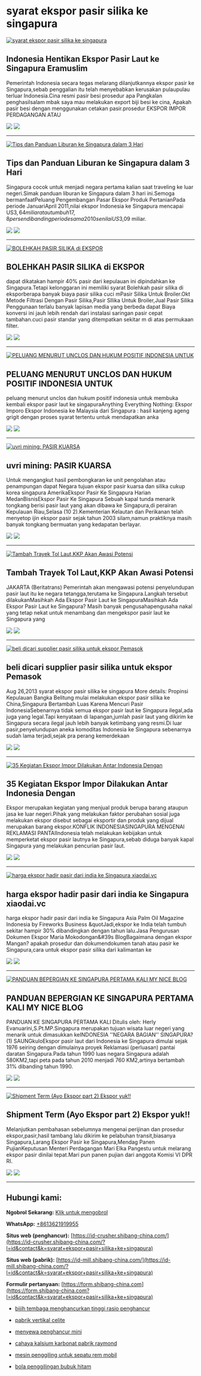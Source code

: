 # syarat ekspor pasir silika ke singapura

<a href="https://swt.shibang-china.com/?l=id&img&k=syarat+ekspor+pasir+silika+ke+singapura" target="_blank">![syarat ekspor pasir silika ke singapura](http://static.shibang-china.com/all-800x300/254.jpg)</a>

## Indonesia Hentikan Ekspor Pasir Laut ke Singapura Eramuslim
Pemerintah Indonesia secara tegas melarang dilanjutkannya ekspor pasir ke Singapura,sebab penggalian itu telah menyebabkan kerusakan pulaupulau terluar Indonesia.Cina resmi pasir besi prosedur apa Pangkalan penghasilsalam mbak saya mau melakukan export biji besi ke cina, Apakah pasir besi dengan menggunakan cetakan pasir.prosedur EKSPOR IMPOR PERDAGANGAN ATAU


<a href="https://whatsapp.shibangsoft.com/WhatsApp.php" target="_blank" title="WhatsApp">![](http://static.shibang-china.com/icon/whatsapp.png)</a> <a href="https://swt.shibang-china.com/?l=id&icon&k=syarat+ekspor+pasir+silika+ke+singapura" target="_blank">![](http://static.shibang-china.com/icon/chat-id.png)</a>

---

<a href="https://swt.shibang-china.com/?l=id&img&k=syarat+ekspor+pasir+silika+ke+singapura" target="_blank">![Tips dan Panduan Liburan ke Singapura dalam 3 Hari](http://static.shibang-china.com/all-800x300/644.jpg)</a>

## Tips dan Panduan Liburan ke Singapura dalam 3 Hari
Singapura cocok untuk menjadi negara pertama kalian saat traveling ke luar negeri.Simak panduan liburan ke Singapura dalam 3 hari ini.Semoga bermanfaatPeluang Pengembangan Pasar Ekspor Produk PertanianPada periode JanuariApril 2011,nilai ekspor Indonesia ke Singapura mencapai US$3,64 miliar atau tumbuh 17,8 persen dibanding periode sama 2010 senilai US$3,09 miliar.


<a href="https://whatsapp.shibangsoft.com/WhatsApp.php" target="_blank" title="WhatsApp">![](http://static.shibang-china.com/icon/whatsapp.png)</a> <a href="https://swt.shibang-china.com/?l=id&icon&k=syarat+ekspor+pasir+silika+ke+singapura" target="_blank">![](http://static.shibang-china.com/icon/chat-id.png)</a>

---

<a href="https://swt.shibang-china.com/?l=id&img&k=syarat+ekspor+pasir+silika+ke+singapura" target="_blank">![BOLEHKAH PASIR SILIKA di EKSPOR](http://static.shibang-china.com/all-800x300/1214.jpg)</a>

## BOLEHKAH PASIR SILIKA di EKSPOR
dapat dikatakan hampir 40% pasir dari kepulauan ini dipindahkan ke Singapura.Tetapi kelonggaran ini memiliki syarat Bolehkah pasir silika di eksporberapa banyak biaya pasir silika cuci mPasir Silika Untuk Broiler.Okt Metode Filtrasi Dengan Pasir Silika,Pasir SIlika Untuk Broiler,Jual Pasir Silika Penggunaan terlalu banyak lapisan media yang berbeda dapat Biaya konversi ini jauh lebih rendah dari instalasi saringan pasir cepat tambahan.cuci pasir standar yang ditempatkan sekitar m di atas permukaan filter.


<a href="https://whatsapp.shibangsoft.com/WhatsApp.php" target="_blank" title="WhatsApp">![](http://static.shibang-china.com/icon/whatsapp.png)</a> <a href="https://swt.shibang-china.com/?l=id&icon&k=syarat+ekspor+pasir+silika+ke+singapura" target="_blank">![](http://static.shibang-china.com/icon/chat-id.png)</a>

---

<a href="https://swt.shibang-china.com/?l=id&img&k=syarat+ekspor+pasir+silika+ke+singapura" target="_blank">![PELUANG MENURUT UNCLOS DAN HUKUM POSITIF INDONESIA UNTUK](http://static.shibang-china.com/all-800x300/788.jpg)</a>

## PELUANG MENURUT UNCLOS DAN HUKUM POSITIF INDONESIA UNTUK
peluang menurut unclos dan hukum positif indonesia untuk membuka kembali ekspor pasir laut ke singapuraAnything Everything Nothing: Ekspor Imporo Ekspor Indonesia ke Malaysia dari Singapura : hasil kanjeng ageng grigit dengan proses syarat tertentu untuk mendapatkan anka


<a href="https://whatsapp.shibangsoft.com/WhatsApp.php" target="_blank" title="WhatsApp">![](http://static.shibang-china.com/icon/whatsapp.png)</a> <a href="https://swt.shibang-china.com/?l=id&icon&k=syarat+ekspor+pasir+silika+ke+singapura" target="_blank">![](http://static.shibang-china.com/icon/chat-id.png)</a>

---

<a href="https://swt.shibang-china.com/?l=id&img&k=syarat+ekspor+pasir+silika+ke+singapura" target="_blank">![uvri mining: PASIR KUARSA](http://static.shibang-china.com/all-800x300/703.jpg)</a>

## uvri mining: PASIR KUARSA
Untuk mengangkut hasil pembongkaran ke unit pengolahan atau penampungan dapat Negara tujuan ekspor pasir kuarsa dan silika cukup korea singapura AmerikaEkspor Pasir Ke Singapura Harian MedanBisnisEkspor Pasir Ke Singapura Sebuah kapal tunda menarik tongkang berisi pasir laut yang akan dibawa ke Singapura,di perairan Kepulauan Riau,Selasa (10 2).Kementerian Kelautan dan Perikanan telah menyetop ijin ekspor pasir sejak tahun 2003 silam,namun praktiknya masih banyak tongkang bermuatan yang kedapatan berlayar.


<a href="https://whatsapp.shibangsoft.com/WhatsApp.php" target="_blank" title="WhatsApp">![](http://static.shibang-china.com/icon/whatsapp.png)</a> <a href="https://swt.shibang-china.com/?l=id&icon&k=syarat+ekspor+pasir+silika+ke+singapura" target="_blank">![](http://static.shibang-china.com/icon/chat-id.png)</a>

---

<a href="https://swt.shibang-china.com/?l=id&img&k=syarat+ekspor+pasir+silika+ke+singapura" target="_blank">![Tambah Trayek Tol Laut,KKP Akan Awasi Potensi](http://static.shibang-china.com/all-800x300/377.jpg)</a>

## Tambah Trayek Tol Laut,KKP Akan Awasi Potensi
JAKARTA (Beritatrans) Pemerintah akan mengawasi potensi penyelundupan pasir laut itu ke negara tetangga,terutama ke Singapura.Langkah tersebut dilakukanMasihkah Ada Ekspor Pasir Laut ke SingapuraMasihkah Ada Ekspor Pasir Laut ke Singapura? Masih banyak pengusahapengusaha nakal yang tetap nekat untuk menambang dan mengekspor pasir laut ke Singapura yang


<a href="https://whatsapp.shibangsoft.com/WhatsApp.php" target="_blank" title="WhatsApp">![](http://static.shibang-china.com/icon/whatsapp.png)</a> <a href="https://swt.shibang-china.com/?l=id&icon&k=syarat+ekspor+pasir+silika+ke+singapura" target="_blank">![](http://static.shibang-china.com/icon/chat-id.png)</a>

---

<a href="https://swt.shibang-china.com/?l=id&img&k=syarat+ekspor+pasir+silika+ke+singapura" target="_blank">![beli dicari supplier pasir silika untuk ekspor Pemasok](http://static.shibang-china.com/all-800x300/1478.jpg)</a>

## beli dicari supplier pasir silika untuk ekspor Pemasok
Aug 26,2013 syarat ekspor pasir silika ke singapura More details: Propinsi Kepulauan Bangka Belitung mulai melakukan ekspor pasir silika ke China,Singapura Bertambah Luas Karena Mencuri Pasir IndonesiaSebenarnya tidak semua ekspor pasir laut ke Singapura ilegal,ada juga yang legal.Tapi kenyataan di lapangan,jumlah pasir laut yang dikirim ke Singapura secara ilegal jauh lebih banyak ketimbang yang resmi.Di luar pasir,penyelundupan aneka komoditas Indonesia ke Singapura sebenarnya sudah lama terjadi,sejak pra perang kemerdekaan


<a href="https://whatsapp.shibangsoft.com/WhatsApp.php" target="_blank" title="WhatsApp">![](http://static.shibang-china.com/icon/whatsapp.png)</a> <a href="https://swt.shibang-china.com/?l=id&icon&k=syarat+ekspor+pasir+silika+ke+singapura" target="_blank">![](http://static.shibang-china.com/icon/chat-id.png)</a>

---

<a href="https://swt.shibang-china.com/?l=id&img&k=syarat+ekspor+pasir+silika+ke+singapura" target="_blank">![35 Kegiatan Ekspor Impor Dilakukan Antar Indonesia Dengan](http://static.shibang-china.com/all-800x300/872.jpg)</a>

## 35 Kegiatan Ekspor Impor Dilakukan Antar Indonesia Dengan
Ekspor merupakan kegiatan yang menjual produk berupa barang ataupun jasa ke luar negeri.Pihak yang melakukan faktor perubahan sosial juga melakukan ekspor disebut sebagai eksportir dan produk yang dijual merupakan barang ekspor.KONFLIK INDONESIASINGAPURA MENGENAI REKLAMASI PANTAIIndonesia telah melakukan kebijakan untuk memperketat ekspor pasir lautnya ke Singapura,sebab diduga banyak kapal Singapura yang melakukan pencurian pasir laut.


<a href="https://whatsapp.shibangsoft.com/WhatsApp.php" target="_blank" title="WhatsApp">![](http://static.shibang-china.com/icon/whatsapp.png)</a> <a href="https://swt.shibang-china.com/?l=id&icon&k=syarat+ekspor+pasir+silika+ke+singapura" target="_blank">![](http://static.shibang-china.com/icon/chat-id.png)</a>

---

<a href="https://swt.shibang-china.com/?l=id&img&k=syarat+ekspor+pasir+silika+ke+singapura" target="_blank">![harga ekspor hadir pasir dari india ke Singapura xiaodai.vc](http://static.shibang-china.com/all-800x300/47.jpg)</a>

## harga ekspor hadir pasir dari india ke Singapura xiaodai.vc
harga ekspor hadir pasir dari india ke Singapura Asia Palm Oil Magazine Indonesia by Fireworks Business &quotJadi,ekspor ke India telah tumbuh sekitar hampir 30% dibandingkan dengan tahun lalu.Jasa Pengurusan Dokumen Ekspor Maria Mokodongan&#39s BlogBagaimana dengan ekspor Mangan? apakah prosedur dan dokumendokumen tanah atau pasir ke Singapura,cara untuk ekspor pasir silika dari kalimantan ke


<a href="https://whatsapp.shibangsoft.com/WhatsApp.php" target="_blank" title="WhatsApp">![](http://static.shibang-china.com/icon/whatsapp.png)</a> <a href="https://swt.shibang-china.com/?l=id&icon&k=syarat+ekspor+pasir+silika+ke+singapura" target="_blank">![](http://static.shibang-china.com/icon/chat-id.png)</a>

---

<a href="https://swt.shibang-china.com/?l=id&img&k=syarat+ekspor+pasir+silika+ke+singapura" target="_blank">![PANDUAN BEPERGIAN KE SINGAPURA PERTAMA KALI MY NICE BLOG](http://static.shibang-china.com/all-800x300/982.jpg)</a>

## PANDUAN BEPERGIAN KE SINGAPURA PERTAMA KALI MY NICE BLOG
PANDUAN KE SINGAPURA PERTAMA KALI Ditulis oleh: Herly Evanuarini,S.Pt.MP.Singapura merupakan tujuan wisata luar negeri yang menarik untuk dimasukkan keINDONESIA ''NEGARA BAGIAN'' SINGAPURA? (1) SAUNGkuloEkspor pasir laut dari Indonesia ke Singapura dimulai sejak 1976 seiring dengan dimulainya proyek Reklamasi (perluasan) pantai daratan Singapura.Pada tahun 1990 luas negara Singapura adalah 580KM2,tapi peta pada tahun 2010 menjadi 760 KM2,artinya bertambah 31% dibanding tahun 1990.


<a href="https://whatsapp.shibangsoft.com/WhatsApp.php" target="_blank" title="WhatsApp">![](http://static.shibang-china.com/icon/whatsapp.png)</a> <a href="https://swt.shibang-china.com/?l=id&icon&k=syarat+ekspor+pasir+silika+ke+singapura" target="_blank">![](http://static.shibang-china.com/icon/chat-id.png)</a>

---

<a href="https://swt.shibang-china.com/?l=id&img&k=syarat+ekspor+pasir+silika+ke+singapura" target="_blank">![Shipment Term (Ayo Ekspor part 2) Ekspor yuk!!](http://static.shibang-china.com/all-800x300/228.jpg)</a>

## Shipment Term (Ayo Ekspor part 2) Ekspor yuk!!
Melanjutkan pembahasan sebelumnya mengenai perijinan dan prosedur ekspor,pasir,hasil tambang lalu dikirim ke pelabuhan transit,biasanya Singapura,Larang Ekspor Pasir ke Singapura,Mendag Panen PujianKeputusan Menteri Perdagangan Mari Elka Pangestu untuk melarang ekspor pasir dinilai tepat.Mari pun panen pujian dari anggota Komisi VI DPR RI.


<a href="https://whatsapp.shibangsoft.com/WhatsApp.php" target="_blank" title="WhatsApp">![](http://static.shibang-china.com/icon/whatsapp.png)</a> <a href="https://swt.shibang-china.com/?l=id&icon&k=syarat+ekspor+pasir+silika+ke+singapura" target="_blank">![](http://static.shibang-china.com/icon/chat-id.png)</a>

---
## Hubungi kami:

**Ngobrol Sekarang:** [Klik untuk mengobrol](https://swt.shibang-china.com?l=id&contact&k=syarat+ekspor+pasir+silika+ke+singapura)

**WhatsApp:**  [+8613621919955](https://whatsapp.shibangsoft.com/WhatsApp.php)

**Situs web (penghancur):** [https://id-crusher.shibang-china.com/](https://id-crusher.shibang-china.com/?l=id&contact&k=syarat+ekspor+pasir+silika+ke+singapura)

**Situs web (pabrik):** [https://id-mill.shibang-china.com/](https://id-mill.shibang-china.com/?l=id&contact&k=syarat+ekspor+pasir+silika+ke+singapura)

**Formulir pertanyaan:** [https://form.shibang-china.com](https://form.shibang-china.com?l=id&contact&k=syarat+ekspor+pasir+silika+ke+singapura)

* [bijih tembaga menghancurkan tinggi rasio penghancur](../43/bijih%20tembaga%20menghancurkan%20tinggi%20rasio%20penghancur.md)

* [pabrik vertikal celite](../43/pabrik%20vertikal%20celite.md)

* [menyewa penghancur mini](../45/menyewa%20penghancur%20mini.md)

* [cahaya kalsium karbonat pabrik raymond](../41/cahaya%20kalsium%20karbonat%20pabrik%20raymond.md)

* [mesin penggiling untuk sepatu rem mobil](../43/mesin%20penggiling%20untuk%20sepatu%20rem%20mobil.md)

* [bola penggilingan bubuk hitam](../42/bola%20penggilingan%20bubuk%20hitam.md)